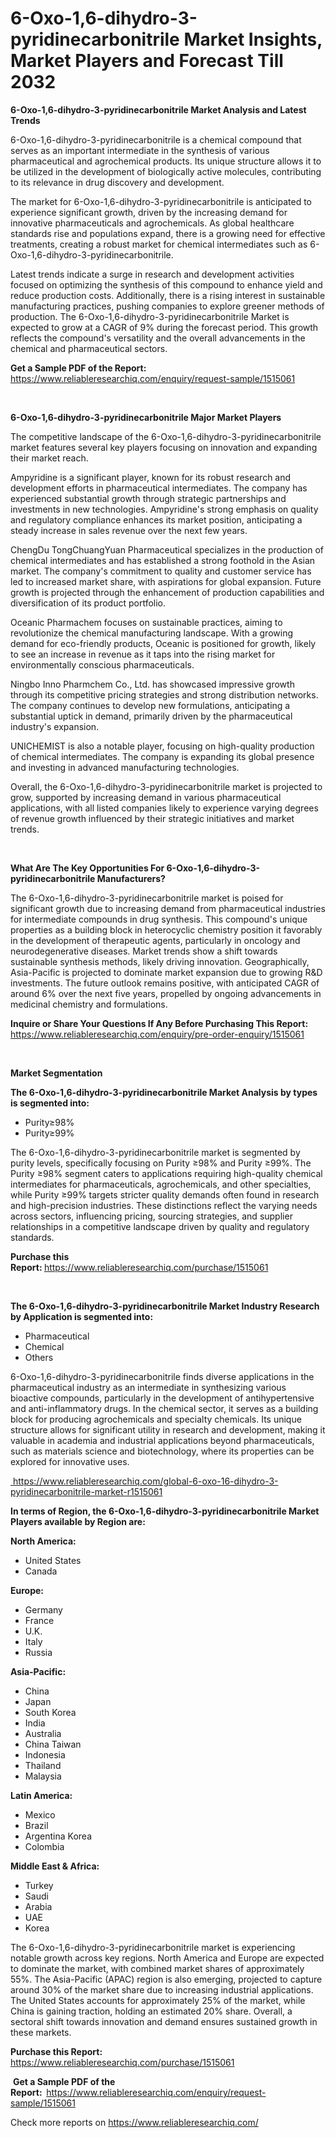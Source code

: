 <p><h1>6-Oxo-1,6-dihydro-3-pyridinecarbonitrile Market Insights, Market Players and Forecast Till 2032</h1></p><p><strong>6-Oxo-1,6-dihydro-3-pyridinecarbonitrile Market Analysis and Latest Trends</strong></p>
<p><p>6-Oxo-1,6-dihydro-3-pyridinecarbonitrile is a chemical compound that serves as an important intermediate in the synthesis of various pharmaceutical and agrochemical products. Its unique structure allows it to be utilized in the development of biologically active molecules, contributing to its relevance in drug discovery and development.</p><p>The market for 6-Oxo-1,6-dihydro-3-pyridinecarbonitrile is anticipated to experience significant growth, driven by the increasing demand for innovative pharmaceuticals and agrochemicals. As global healthcare standards rise and populations expand, there is a growing need for effective treatments, creating a robust market for chemical intermediates such as 6-Oxo-1,6-dihydro-3-pyridinecarbonitrile.</p><p>Latest trends indicate a surge in research and development activities focused on optimizing the synthesis of this compound to enhance yield and reduce production costs. Additionally, there is a rising interest in sustainable manufacturing practices, pushing companies to explore greener methods of production. The 6-Oxo-1,6-dihydro-3-pyridinecarbonitrile Market is expected to grow at a CAGR of 9% during the forecast period. This growth reflects the compound's versatility and the overall advancements in the chemical and pharmaceutical sectors.</p></p>
<p><strong>Get a Sample PDF of the Report:&nbsp;</strong> <a href="https://www.reliableresearchiq.com/enquiry/request-sample/1515061?utm_campaign=103&utm_medium=2&utm_source=Github&utm_content=ia&utm_term=05022025&utm_id=6-oxo-16-dihydro-3-pyridinecarbonitrile">https://www.reliableresearchiq.com/enquiry/request-sample/1515061</a></p>
<p>&nbsp;</p>
<p><strong>6-Oxo-1,6-dihydro-3-pyridinecarbonitrile Major Market Players</strong></p>
<p><p>The competitive landscape of the 6-Oxo-1,6-dihydro-3-pyridinecarbonitrile market features several key players focusing on innovation and expanding their market reach. </p><p>Ampyridine is a significant player, known for its robust research and development efforts in pharmaceutical intermediates. The company has experienced substantial growth through strategic partnerships and investments in new technologies. Ampyridine's strong emphasis on quality and regulatory compliance enhances its market position, anticipating a steady increase in sales revenue over the next few years.</p><p>ChengDu TongChuangYuan Pharmaceutical specializes in the production of chemical intermediates and has established a strong foothold in the Asian market. The company's commitment to quality and customer service has led to increased market share, with aspirations for global expansion. Future growth is projected through the enhancement of production capabilities and diversification of its product portfolio.</p><p>Oceanic Pharmachem focuses on sustainable practices, aiming to revolutionize the chemical manufacturing landscape. With a growing demand for eco-friendly products, Oceanic is positioned for growth, likely to see an increase in revenue as it taps into the rising market for environmentally conscious pharmaceuticals.</p><p>Ningbo Inno Pharmchem Co., Ltd. has showcased impressive growth through its competitive pricing strategies and strong distribution networks. The company continues to develop new formulations, anticipating a substantial uptick in demand, primarily driven by the pharmaceutical industry's expansion.</p><p>UNICHEMIST is also a notable player, focusing on high-quality production of chemical intermediates. The company is expanding its global presence and investing in advanced manufacturing technologies. </p><p>Overall, the 6-Oxo-1,6-dihydro-3-pyridinecarbonitrile market is projected to grow, supported by increasing demand in various pharmaceutical applications, with all listed companies likely to experience varying degrees of revenue growth influenced by their strategic initiatives and market trends.</p></p>
<p>&nbsp;</p>
<p><strong>What Are The Key Opportunities For 6-Oxo-1,6-dihydro-3-pyridinecarbonitrile Manufacturers?</strong></p>
<p><p>The 6-Oxo-1,6-dihydro-3-pyridinecarbonitrile market is poised for significant growth due to increasing demand from pharmaceutical industries for intermediate compounds in drug synthesis. This compound's unique properties as a building block in heterocyclic chemistry position it favorably in the development of therapeutic agents, particularly in oncology and neurodegenerative diseases. Market trends show a shift towards sustainable synthesis methods, likely driving innovation. Geographically, Asia-Pacific is projected to dominate market expansion due to growing R&D investments. The future outlook remains positive, with anticipated CAGR of around 6% over the next five years, propelled by ongoing advancements in medicinal chemistry and formulations.</p></p>
<p><strong>Inquire or Share Your Questions If Any Before Purchasing This Report:</strong> <a href="https://www.reliableresearchiq.com/enquiry/pre-order-enquiry/1515061?utm_campaign=103&utm_medium=2&utm_source=Github&utm_content=ia&utm_term=05022025&utm_id=6-oxo-16-dihydro-3-pyridinecarbonitrile">https://www.reliableresearchiq.com/enquiry/pre-order-enquiry/1515061</a></p>
<p>&nbsp;</p>
<p><strong>Market Segmentation</strong></p>
<p><strong>The 6-Oxo-1,6-dihydro-3-pyridinecarbonitrile Market Analysis by types is segmented into:</strong></p>
<p><ul><li>Purity≥98%</li><li>Purity≥99%</li></ul></p>
<p><p>The 6-Oxo-1,6-dihydro-3-pyridinecarbonitrile market is segmented by purity levels, specifically focusing on Purity ≥98% and Purity ≥99%. The Purity ≥98% segment caters to applications requiring high-quality chemical intermediates for pharmaceuticals, agrochemicals, and other specialties, while Purity ≥99% targets stricter quality demands often found in research and high-precision industries. These distinctions reflect the varying needs across sectors, influencing pricing, sourcing strategies, and supplier relationships in a competitive landscape driven by quality and regulatory standards.</p></p>
<p><strong>Purchase this Report:&nbsp;</strong><a href="https://www.reliableresearchiq.com/purchase/1515061?utm_campaign=103&utm_medium=2&utm_source=Github&utm_content=ia&utm_term=05022025&utm_id=6-oxo-16-dihydro-3-pyridinecarbonitrile">https://www.reliableresearchiq.com/purchase/1515061</a></p>
<p>&nbsp;</p>
<p><strong>The 6-Oxo-1,6-dihydro-3-pyridinecarbonitrile Market Industry Research by Application is segmented into:</strong></p>
<p><ul><li>Pharmaceutical</li><li>Chemical</li><li>Others</li></ul></p>
<p><p>6-Oxo-1,6-dihydro-3-pyridinecarbonitrile finds diverse applications in the pharmaceutical industry as an intermediate in synthesizing various bioactive compounds, particularly in the development of antihypertensive and anti-inflammatory drugs. In the chemical sector, it serves as a building block for producing agrochemicals and specialty chemicals. Its unique structure allows for significant utility in research and development, making it valuable in academia and industrial applications beyond pharmaceuticals, such as materials science and biotechnology, where its properties can be explored for innovative uses.</p></p>
<p><a href="https://www.reliableresearchiq.com/global-6-oxo-16-dihydro-3-pyridinecarbonitrile-market-r1515061?utm_campaign=103&utm_medium=2&utm_source=Github&utm_content=ia&utm_term=05022025&utm_id=6-oxo-16-dihydro-3-pyridinecarbonitrile">&nbsp;https://www.reliableresearchiq.com/global-6-oxo-16-dihydro-3-pyridinecarbonitrile-market-r1515061</a></p>
<p><strong>In terms of Region, the 6-Oxo-1,6-dihydro-3-pyridinecarbonitrile Market Players available by Region are:</strong></p>
<p>
    <p> <strong> North America: </strong>
        <ul>
            <li>United States</li>
            <li>Canada</li>
        </ul>
        </p> 
    <p> <strong> Europe: </strong>
        <ul>
            <li>Germany</li>
            <li>France</li>
            <li>U.K.</li>
            <li>Italy</li>
            <li>Russia</li>
        </ul>
        </p> 
    <p> <strong> Asia-Pacific: </strong>
        <ul>
            <li>China</li>
            <li>Japan</li>
            <li>South Korea</li>
            <li>India</li>
            <li>Australia</li>
            <li>China Taiwan</li>
            <li>Indonesia</li>
            <li>Thailand</li>
            <li>Malaysia</li>
        </ul>
        </p> 
    <p> <strong> Latin America: </strong>
        <ul>
            <li>Mexico</li>
            <li>Brazil</li>
            <li>Argentina Korea</li>
            <li>Colombia</li>
        </ul>
        </p> 
    <p> <strong> Middle East & Africa: </strong>
        <ul>
            <li>Turkey</li>
            <li>Saudi</li>
            <li>Arabia</li>
            <li>UAE</li>
            <li>Korea</li>
        </ul>
    </p>
    </p>
<p><p>The 6-Oxo-1,6-dihydro-3-pyridinecarbonitrile market is experiencing notable growth across key regions. North America and Europe are expected to dominate the market, with combined market shares of approximately 55%. The Asia-Pacific (APAC) region is also emerging, projected to capture around 30% of the market share due to increasing industrial applications. The United States accounts for approximately 25% of the market, while China is gaining traction, holding an estimated 20% share. Overall, a sectoral shift towards innovation and demand ensures sustained growth in these markets.</p></p>
<p><strong>Purchase this Report: </strong><a href="https://www.reliableresearchiq.com/purchase/1515061?utm_campaign=103&utm_medium=2&utm_source=Github&utm_content=ia&utm_term=05022025&utm_id=6-oxo-16-dihydro-3-pyridinecarbonitrile">https://www.reliableresearchiq.com/purchase/1515061</a></p>
<p>&nbsp;<strong>Get a Sample PDF of the Report:&nbsp;&nbsp;</strong><a href="https://www.reliableresearchiq.com/enquiry/request-sample/1515061?utm_campaign=103&utm_medium=2&utm_source=Github&utm_content=ia&utm_term=05022025&utm_id=6-oxo-16-dihydro-3-pyridinecarbonitrile">https://www.reliableresearchiq.com/enquiry/request-sample/1515061</a></p>
<p><strong></strong></p>
<p>Check more reports on <a href="https://www.reliableresearchiq.com/?utm_campaign=103&utm_medium=2&utm_source=Github&utm_content=ia&utm_term=05022025&utm_id=6-oxo-16-dihydro-3-pyridinecarbonitrile">https://www.reliableresearchiq.com/</a></p>
